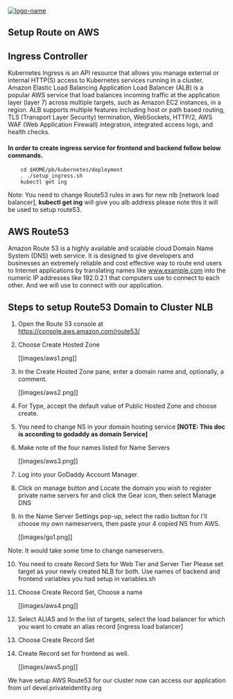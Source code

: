 [![logo-name](https://www.private.id/static_home/images/Private-Identity-Logo-1.png)](https://www.private.id/)

## Setup Route on AWS

## Ingress Controller
Kubernetes Ingress is an API resource that allows you manage external or internal HTTP(S) access to 
Kubernetes services running in a cluster. Amazon Elastic Load Balancing Application Load Balancer (ALB) is a popular AWS service that load balances incoming traffic at the application layer (layer 7) across multiple targets, such as Amazon EC2 instances, in a region. ALB supports multiple features including host or path based routing, TLS (Transport Layer Security) termination, WebSockets, HTTP/2, AWS WAF (Web Application Firewall) integration, integrated access logs, and health checks.

####   In order to create ingress service for frontend and backend follow below commands. 
        cd $HOME/pb/kubernetes/deployment
        . ./setup_ingress.sh
        kubectl get ing

Note: You need to change Route53 rules in aws for new nlb [network load balancer], **kubectl get ing** will give you alb address please note this it will be used to setup route53.

## AWS Route53 
Amazon Route 53 is a highly available and scalable cloud Domain Name System (DNS) web service. It is designed to give developers and businesses an extremely reliable and cost effective way to route end users to Internet applications by translating names like www.example.com into the numeric IP addresses like 192.0.2.1 that computers use to connect to each other.
And we will use to connect with our application.

## Steps to setup Route53 Domain to Cluster NLB

1. Open the Route 53 console at https://console.aws.amazon.com/route53/

2. Choose Create Hosted Zone   

     [[images/aws1.png]]

3. In the Create Hosted Zone pane, enter a domain name and, optionally, a comment.

     [[images/aws2.png]]

4. For Type, accept the default value of Public Hosted Zone and choose create.

5. You need to change NS in your domain hosting service **[NOTE: This doc is according to godaddy as domain Service]**

6. Make note of the four names listed for Name Servers
    
     [[images/aws3.png]]

7. Log into your GoDaddy Account Manager.

8. Click on manage button and Locate the domain you wish to register private name servers for and click the Gear icon, then select Manage DNS

9. In the Name Server Settings pop-up, select the radio button for I'll choose my own nameservers, then paste your 4 copied NS from AWS.
 
     [[images/go1.png]]

Note: It would take some time to change nameservers. 
   
10.   You need to create Record Sets for Web Tier and Server Tier Please set target as your newly created NLB for both. Use names of backend and frontend variables you had setup in variables.sh 

11. Choose Create Record Set, Choose a name 

    [[images/aws4.png]]

12. Select ALIAS and In the list of targets, select the load balancer for which you want to create an alias record [ingress load balancer]
 
13. Choose Create Record Set

14. Create Record set for frontend as well.
    
     [[images/aws5.png]]

We have setup AWS Route53 for our cluster now can access our application from url devel.privateidentity.org

    
